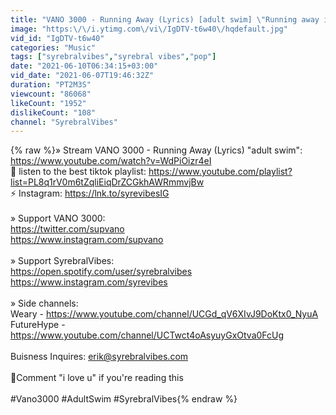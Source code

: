 ```yaml
---
title: "VANO 3000 - Running Away (Lyrics) [adult swim] \"Running away is easy It's the leaving that's hard\""
image: "https:\/\/i.ytimg.com\/vi\/IgDTV-t6w40\/hqdefault.jpg"
vid_id: "IgDTV-t6w40"
categories: "Music"
tags: ["syrebralvibes","syrebral vibes","pop"]
date: "2021-06-10T06:34:15+03:00"
vid_date: "2021-06-07T19:46:32Z"
duration: "PT2M3S"
viewcount: "86068"
likeCount: "1952"
dislikeCount: "108"
channel: "SyrebralVibes"
---
```

{% raw %}» Stream VANO 3000 - Running Away (Lyrics) &quot;adult swim&quot;: <a rel="nofollow" target="blank" href="https://www.youtube.com/watch?v=WdPiOizr4eI">https://www.youtube.com/watch?v=WdPiOizr4eI</a><br />🎵 listen to the best tiktok playlist: <a rel="nofollow" target="blank" href="https://www.youtube.com/playlist?list=PL8q1rV0m6tZqliEiqDrZCGkhAWRmmvjBw">https://www.youtube.com/playlist?list=PL8q1rV0m6tZqliEiqDrZCGkhAWRmmvjBw</a><br />⚡ Instagram: <a rel="nofollow" target="blank" href="https://lnk.to/syrevibesIG">https://lnk.to/syrevibesIG</a><br /><br />» Support VANO 3000:<br /><a rel="nofollow" target="blank" href="https://twitter.com/supvano">https://twitter.com/supvano</a><br /><a rel="nofollow" target="blank" href="https://www.instagram.com/supvano">https://www.instagram.com/supvano</a><br /><br />» Support SyrebralVibes:<br /><a rel="nofollow" target="blank" href="https://open.spotify.com/user/syrebralvibes">https://open.spotify.com/user/syrebralvibes</a><br /><a rel="nofollow" target="blank" href="https://www.instagram.com/syrevibes">https://www.instagram.com/syrevibes</a><br /><br />» Side channels:<br />Weary - <a rel="nofollow" target="blank" href="https://www.youtube.com/channel/UCGd_qV6XIvJ9DoKtx0_NyuA">https://www.youtube.com/channel/UCGd_qV6XIvJ9DoKtx0_NyuA</a><br />FutureHype - <a rel="nofollow" target="blank" href="https://www.youtube.com/channel/UCTwct4oAsyuyGxOtva0FcUg">https://www.youtube.com/channel/UCTwct4oAsyuyGxOtva0FcUg</a><br /><br />Buisness Inquires: erik@syrebralvibes.com<br /><br />💖Comment &quot;i love u&quot; if you're reading this<br /><br />#Vano3000 #AdultSwim #SyrebralVibes{% endraw %}
